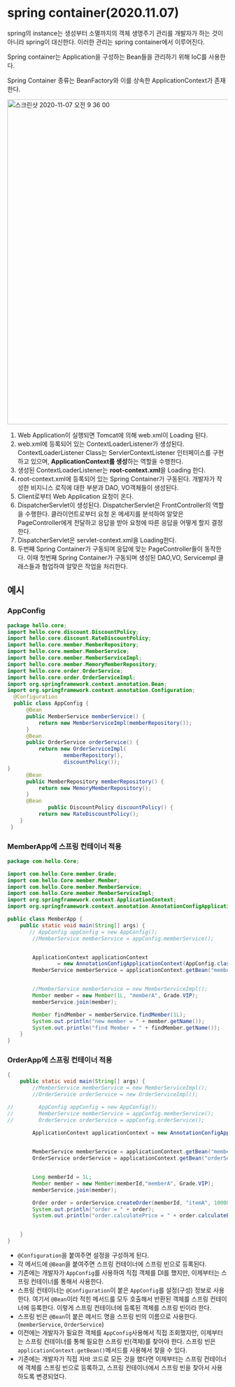# spring  container(2020.11.07)
spring의 instance는 생성부터 소멸까지의 객체 생명주기 관리를 개발자가 하는 것이 아니라 spring이 대신한다. 이러한 관리는 spring container에서 이루어진다. 

Spring container는 Application을 구성하는 Bean들을 관리하기 위해 IoC를 사용한다. 

Spring Container 종류는 BeanFactory와 이를 상속한 ApplicationContext가 존재한다. 

<img width="743" alt="스크린샷 2020-11-07 오전 9 36 00" src="https://user-images.githubusercontent.com/44199159/98426573-afd81500-20dc-11eb-9805-ddf6323b31d4.png">

1. Web Application이 실행되면 Tomcat에 의해 web.xml이 Loading 된다. 
2. web.xml에 등록되어 있는 ContextLoaderListener가 생성된다. ContextLoaderListener Class는 ServlerContextListener 인터페이스를 구현하고 있으며, **ApplicationContext를 생성**하는 역할을 수행한다. 
3. 생성된 ContextLoaderListener는 **root-context.xml**을 Loading 한다.
4. root-context.xml에 등록되어 있는 Spring Container가 구동된다. 개발자가 작성한 비지니스 로직에 대한 부분과 DAO, VO객체들이 생성된다. 
5. Client로부터 Web Application 요청이 온다.
6. DispatcherServlet이 생성된다. DispatcherServlet은 FrontController의 역할을 수행한다. 클라이언트로부터 요청 온 메세지를 분석하여 알맞은 PageController에게 전달하고 응답을 받아 요청에 따른 응답을 어떻게 할지 결정한다. 
7. DispatcherServlet은 servlet-context.xml을 Loading한다. 
8. 두번째 Spring Container가 구동되며 응답에 맞는 PageController들이 동작한다. 이때 첫번째 Spring Container가 구동되며 생성된 DAO,VO, Servicempl 클래스들과 협업하여 알맞은 작업을 처리한다. 


## 예시

### AppConfig
```java
package hello.core;
import hello.core.discount.DiscountPolicy;
import hello.core.discount.RateDiscountPolicy;
import hello.core.member.MemberRepository;
import hello.core.member.MemberService;
import hello.core.member.MemberServiceImpl;
import hello.core.member.MemoryMemberRepository;
import hello.core.order.OrderService;
import hello.core.order.OrderServiceImpl;
import org.springframework.context.annotation.Bean;
import org.springframework.context.annotation.Configuration;
  @Configuration
  public class AppConfig {
      @Bean
      public MemberService memberService() {
          return new MemberServiceImpl(memberRepository());
      }
      @Bean
      public OrderService orderService() {
          return new OrderServiceImpl(
                  memberRepository(),
                  discountPolicy());
}
      @Bean
      public MemberRepository memberRepository() {
          return new MemoryMemberRepository();
      }
      @Bean
             public DiscountPolicy discountPolicy() {
          return new RateDiscountPolicy();
	}
 }
```

### MemberApp에 스프링 컨테이너 적용
```java
package com.hello.Core;

import com.hello.Core.member.Grade;
import com.hello.Core.member.Member;
import com.hello.Core.member.MemberService;
import com.hello.Core.member.MemberServiceImpl;
import org.springframework.context.ApplicationContext;
import org.springframework.context.annotation.AnnotationConfigApplicationContext;

public class MemberApp {
    public static void main(String[] args) {
       // AppConfig appConfig = new AppConfig();
        //MemberService memberService = appConfig.memberService();


        ApplicationContext applicationContext
                = new AnnotationConfigApplicationContext(AppConfig.class);
        MemberService memberService = applicationContext.getBean("memberService", MemberService.class);


        //MemberService memberService = new MemberServiceImpl();
        Member member = new Member(1L, "memberA", Grade.VIP);
        memberService.join(member);

        Member findMember = memberService.findMember(1L);
        System.out.println("new member = " + member.getName());
        System.out.println("find Member = " + findMember.getName());
    }
}
```

### OrderApp에 스프링 컨테이너 적용
```java
{
    public static void main(String[] args) {
        //MemberService memberService = new MemberServiceImpl();
        //OrderService orderService = new OrderServiceImpl();

//        AppConfig appConfig = new AppConfig();
//        MemberService memberService = appConfig.memberService();
//        OrderService orderService = appConfig.orderService();

        ApplicationContext applicationContext = new AnnotationConfigApplicationContext(
                                                                        AppConfig.class);

        MemberService memberService = applicationContext.getBean("memberService", MemberService.class);
        OrderService orderService = applicationContext.getBean("orderService", OrderService.class);


        Long memberId = 1L;
        Member member = new Member(memberId,"memberA", Grade.VIP);
        memberService.join(member);

        Order order = orderService.createOrder(memberId, "itemA", 10000);
        System.out.println("order = " + order);
        System.out.println("order.calculatePrice = " + order.calculatePrice());


    }
}

```
- `@Configuration`을 붙여주면 설정을 구성하게 된다.
- 각 메서드에 `@Bean`을 붙여주면 스프링 컨테이너에 스프링 빈으로 등록된다. 
- 기존에는 개발자가 `AppConfig`를 사용하여 직접 객체를 DI를 했지만, 이제부터는 스프링 컨테이너를 통해서 사용한다. 
- 스프링 컨테이너는 `@Configuration`이 붙은 `AppConfig`를 설정(구성) 정보로 사용한다. 여기서 `@Bean`이라 적힌 메서드를 모두 호출해서 반환된 객체를 스프링 컨테이너에 등록한다. 이렇게 스프링 컨테이너에 등록된 객체를 스프링 빈이라 한다. 
- 스프링 빈은 `@Bean`이 붙은 메서드 명을 스프링 빈의 이름으로 사용한다. (`memberService`, `OrderService`)
- 이전에는 개발자가 필요한 객체를 `AppConfig`사용해서 직접 조회했지만, 이제부터는 스프링 컨테이너를 통해 필요한 스프링 빈(객체)를 찾아야 한다. 스프링 빈은 ` applicationContext.getBean() `메서드를 사용해서 찾을 수 있다. 
- 기존에는 개발자가 직접 자바 코드로 모든 것을 했다면 이제부터는 스프링 컨테이너에 객체를 스프링 빈으로 등록하고, 스프링 컨테이너에서 스프링 빈을 찾아서 사용하도록 변경되었다. 


